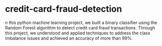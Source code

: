 # credit-card-fraud-detection
n this python machine learning project, we built a binary classifier using the Random Forest algorithm to detect credit card fraud transactions. Through this project, we understood and applied techniques to address the class imbalance issues and achieved an accuracy of more than 99%.
